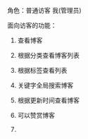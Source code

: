 角色：普通访客 我(管理员)

面向访客的功能：

1. 查看博客

2. 根据分类查看博客列表
3. 根据标签查看列表
4. 关键字全局搜索博客
5. 根据更新时间查看博客
6. 可以赞赏博客
7. 